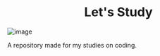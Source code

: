 <h1 align="center"> Let's Study </h1>

![image](https://github.com/DKTama/Studies/assets/7538486/091473c9-025d-472a-9a11-49c8cb4b7b9b)


A repository made for my studies on coding.
